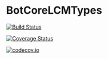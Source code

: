 # BotCoreLCMTypes

[![Build Status](https://travis-ci.org/rdeits/BotCoreLCMTypes.jl.svg?branch=master)](https://travis-ci.org/rdeits/BotCoreLCMTypes.jl)

[![Coverage Status](https://coveralls.io/repos/rdeits/BotCoreLCMTypes.jl/badge.svg?branch=master&service=github)](https://coveralls.io/github/rdeits/BotCoreLCMTypes.jl?branch=master)

[![codecov.io](http://codecov.io/github/rdeits/BotCoreLCMTypes.jl/coverage.svg?branch=master)](http://codecov.io/github/rdeits/BotCoreLCMTypes.jl?branch=master)
